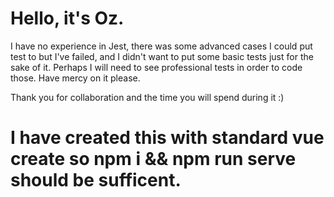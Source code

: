 # Hello, it's Oz.

I have no experience in Jest, there was some advanced cases I could put test to but I've failed, and I didn't want to put some basic tests just for the sake of it. Perhaps I will need to see professional tests in order to code those. Have mercy on it please.

Thank you for collaboration and the time you will spend during it :)

# I have created this with standard vue create so npm i && npm run serve should be sufficent.
